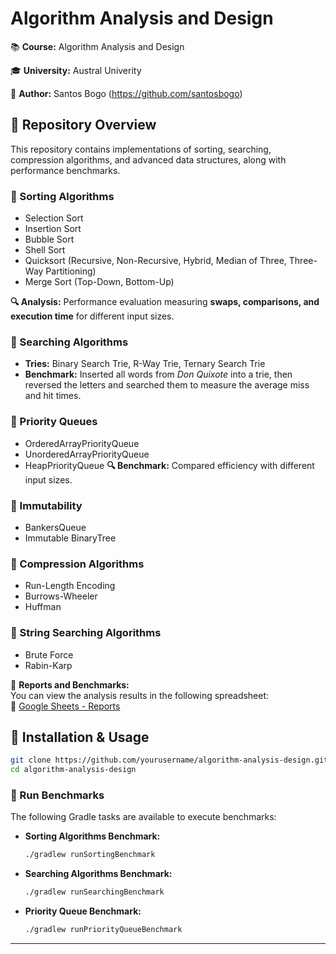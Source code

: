 # Algorithm Analysis and Design

📚 **Course:** Algorithm Analysis and Design

🎓 **University:** Austral Univerity

👤 **Author:** Santos Bogo (https://github.com/santosbogo)

## 📖 Repository Overview
This repository contains implementations of sorting, searching, compression algorithms, and advanced data structures, along with performance benchmarks.

### 🔹 Sorting Algorithms
- Selection Sort
- Insertion Sort
- Bubble Sort
- Shell Sort
- Quicksort (Recursive, Non-Recursive, Hybrid, Median of Three, Three-Way Partitioning)
- Merge Sort (Top-Down, Bottom-Up)

**🔍 Analysis:**
Performance evaluation measuring **swaps, comparisons, and execution time** for different input sizes.

### 🔹 Searching Algorithms
- **Tries:** Binary Search Trie, R-Way Trie, Ternary Search Trie
- **Benchmark:** Inserted all words from *Don Quixote* into a trie, then reversed the letters and searched them to measure the average miss and hit times.

### 🔹 Priority Queues
- OrderedArrayPriorityQueue
- UnorderedArrayPriorityQueue
- HeapPriorityQueue
**🔍 Benchmark:** Compared efficiency with different input sizes.

### 🔹 Immutability
- BankersQueue
- Immutable BinaryTree

### 🔹 Compression Algorithms
- Run-Length Encoding
- Burrows-Wheeler
- Huffman

### 🔹 String Searching Algorithms
- Brute Force
- Rabin-Karp

📑 **Reports and Benchmarks:**  
You can view the analysis results in the following spreadsheet:  
🔗 [Google Sheets - Reports](https://docs.google.com/spreadsheets/d/1VtNNalax8IUBDprILhsCsBJfaXS_gK31qDMdjbVJewE/edit?usp=sharing)

## 🚀 Installation & Usage
```sh
git clone https://github.com/yourusername/algorithm-analysis-design.git
cd algorithm-analysis-design
````

### 🔹 Run Benchmarks  
The following Gradle tasks are available to execute benchmarks:

- **Sorting Algorithms Benchmark:**  
  ```sh
  ./gradlew runSortingBenchmark
  ```
- **Searching Algorithms Benchmark:**
  ```sh
  ./gradlew runSearchingBenchmark
  ```
- **Priority Queue Benchmark:**
  ```sh
  ./gradlew runPriorityQueueBenchmark
  ```

---